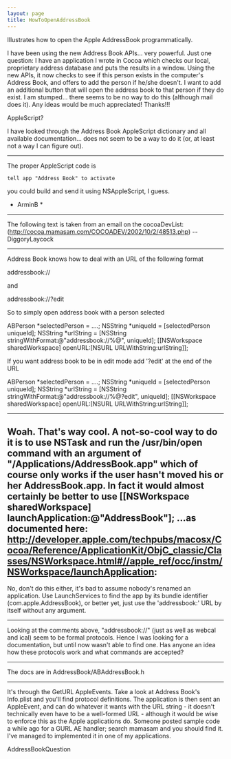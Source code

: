 ```yaml
---
layout: page
title: HowToOpenAddressBook
---
```


Illustrates how to open the Apple AddressBook programmatically.

I have been using the new Address Book APIs... very powerful. Just one question: I have an application I wrote in Cocoa which checks our local, proprietary address database and puts the results in a window. Using the new APIs, it now checks to see if this person exists in the computer's Address Book, and offers to add the person if he/she doesn't. I want to add an additional button that will open the address book to that person if they do exist. I am stumped... there seems to be no way to do this (although mail does it). Any ideas would be much appreciated! Thanks!!!

AppleScript?

I have looked through the Address Book AppleScript dictionary and all available documentation... does not seem to be a way to do it (or, at least not a way I can figure out).

----

The proper AppleScript code is

    tell app "Address Book" to activate 

you could build and send it using NSAppleScript, I guess.

* ArminB *

----

The following text is taken from an email on the cocoaDevList: (http://cocoa.mamasam.com/COCOADEV/2002/10/2/48513.php) -- DiggoryLaycock

----
Address Book knows how to deal with an URL of the following format
    
addressbook://<unique id of  a person>
 
and
    
addressbook://<unique id of  a person>?edit
 

So to simply open address book with a person selected

    
ABPerson *selectedPerson = ....;
NSString *uniqueId = [selectedPerson uniqueId];
NSString *urlString = [NSString stringWithFormat:@"addressbook://%@", uniqueId];
[[NSWorkspace sharedWorkspace] openURL:[NSURL URLWithString:urlString]];
 

If you want address book to be in edit mode add '?edit' at the end of
the URL

    
ABPerson *selectedPerson = ....;
NSString *uniqueId = [selectedPerson uniqueId];
NSString *urlString = [NSString
stringWithFormat:@"addressbook://%@?edit", uniqueId];
[[NSWorkspace sharedWorkspace] openURL:[NSURL URLWithString:urlString]];


 

----
Woah. That's way cool. A not-so-cool way to do it is to use NSTask and run the /usr/bin/open command with an argument of "/Applications/AddressBook.app" which of course only works if the user hasn't moved his or her AddressBook.app. In fact it would almost certainly be better to use
    [[NSWorkspace sharedWorkspace] launchApplication:@"AddressBook"];
...as documented here: http://developer.apple.com/techpubs/macosx/Cocoa/Reference/ApplicationKit/ObjC_classic/Classes/NSWorkspace.html#//apple_ref/occ/instm/NSWorkspace/launchApplication:
----
No, don't do this either, it's bad to assume nobody's renamed an application. Use LaunchServices to find the app by its bundle identifier (com.apple.AddressBook), or better yet, just use the 'addressbook:' URL by itself without any argument.

----

Looking at the comments above, "addressbook://" (just as well as webcal and ical) seem to be formal protocols. Hence I was looking for a documentation, but until now wasn't able to find one. Has anyone an idea how these protocols work and what commands are accepted?

----

The docs are in AddressBook/ABAddressBook.h

----

It's through the GetURL AppleEvents. Take a look at Address Book's Info.plist and you'll find protocol definitions. The application is then sent an AppleEvent, and can do whatever it wants with the URL string - it doesn't technically even have to be a well-formed URL - although it would be wise to enforce this as the Apple applications do. Someone posted sample code a while ago for a GURL AE handler; search mamasam and you should find it. I've managed to implemented it in one of my applications. 

AddressBookQuestion

